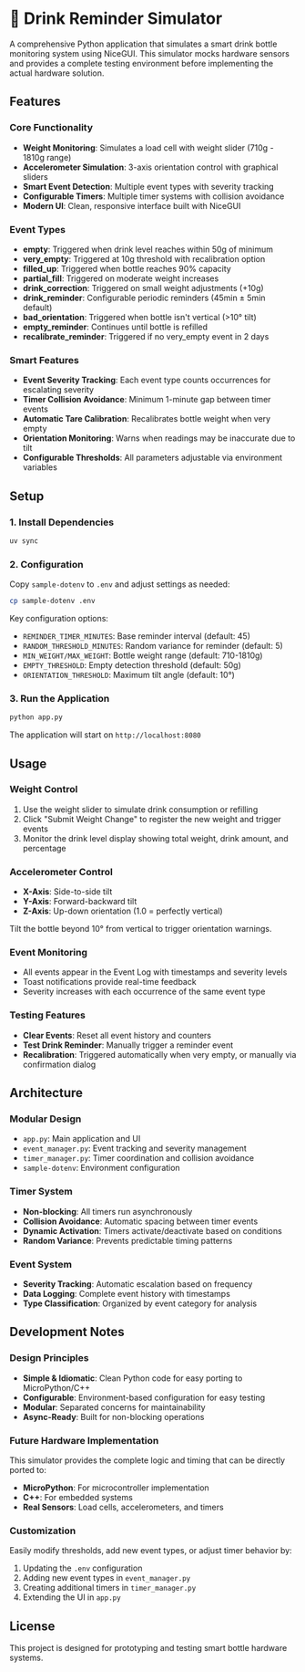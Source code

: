 # 🍺 Drink Reminder Simulator

A comprehensive Python application that simulates a smart drink bottle monitoring system using NiceGUI. This simulator mocks hardware sensors and provides a complete testing environment before implementing the actual hardware solution.

## Features

### Core Functionality
- **Weight Monitoring**: Simulates a load cell with weight slider (710g - 1810g range)
- **Accelerometer Simulation**: 3-axis orientation control with graphical sliders
- **Smart Event Detection**: Multiple event types with severity tracking
- **Configurable Timers**: Multiple timer systems with collision avoidance
- **Modern UI**: Clean, responsive interface built with NiceGUI

### Event Types
- **empty**: Triggered when drink level reaches within 50g of minimum
- **very_empty**: Triggered at 10g threshold with recalibration option
- **filled_up**: Triggered when bottle reaches 90% capacity
- **partial_fill**: Triggered on moderate weight increases
- **drink_correction**: Triggered on small weight adjustments (+10g)
- **drink_reminder**: Configurable periodic reminders (45min ± 5min default)
- **bad_orientation**: Triggered when bottle isn't vertical (>10° tilt)
- **empty_reminder**: Continues until bottle is refilled
- **recalibrate_reminder**: Triggered if no very_empty event in 2 days

### Smart Features
- **Event Severity Tracking**: Each event type counts occurrences for escalating severity
- **Timer Collision Avoidance**: Minimum 1-minute gap between timer events
- **Automatic Tare Calibration**: Recalibrates bottle weight when very empty
- **Orientation Monitoring**: Warns when readings may be inaccurate due to tilt
- **Configurable Thresholds**: All parameters adjustable via environment variables

## Setup

### 1. Install Dependencies
```bash
uv sync
```

### 2. Configuration
Copy `sample-dotenv` to `.env` and adjust settings as needed:
```bash
cp sample-dotenv .env
```

Key configuration options:
- `REMINDER_TIMER_MINUTES`: Base reminder interval (default: 45)
- `RANDOM_THRESHOLD_MINUTES`: Random variance for reminder (default: 5)
- `MIN_WEIGHT/MAX_WEIGHT`: Bottle weight range (default: 710-1810g)
- `EMPTY_THRESHOLD`: Empty detection threshold (default: 50g)
- `ORIENTATION_THRESHOLD`: Maximum tilt angle (default: 10°)

### 3. Run the Application
```bash
python app.py
```

The application will start on `http://localhost:8080`

## Usage

### Weight Control
1. Use the weight slider to simulate drink consumption or refilling
2. Click "Submit Weight Change" to register the new weight and trigger events
3. Monitor the drink level display showing total weight, drink amount, and percentage

### Accelerometer Control
- **X-Axis**: Side-to-side tilt
- **Y-Axis**: Forward-backward tilt  
- **Z-Axis**: Up-down orientation (1.0 = perfectly vertical)

Tilt the bottle beyond 10° from vertical to trigger orientation warnings.

### Event Monitoring
- All events appear in the Event Log with timestamps and severity levels
- Toast notifications provide real-time feedback
- Severity increases with each occurrence of the same event type

### Testing Features
- **Clear Events**: Reset all event history and counters
- **Test Drink Reminder**: Manually trigger a reminder event
- **Recalibration**: Triggered automatically when very empty, or manually via confirmation dialog

## Architecture

### Modular Design
- `app.py`: Main application and UI
- `event_manager.py`: Event tracking and severity management
- `timer_manager.py`: Timer coordination and collision avoidance
- `sample-dotenv`: Environment configuration

### Timer System
- **Non-blocking**: All timers run asynchronously
- **Collision Avoidance**: Automatic spacing between timer events
- **Dynamic Activation**: Timers activate/deactivate based on conditions
- **Random Variance**: Prevents predictable timing patterns

### Event System
- **Severity Tracking**: Automatic escalation based on frequency
- **Data Logging**: Complete event history with timestamps
- **Type Classification**: Organized by event category for analysis

## Development Notes

### Design Principles
- **Simple & Idiomatic**: Clean Python code for easy porting to MicroPython/C++
- **Configurable**: Environment-based configuration for easy testing
- **Modular**: Separated concerns for maintainability
- **Async-Ready**: Built for non-blocking operations

### Future Hardware Implementation
This simulator provides the complete logic and timing that can be directly ported to:
- **MicroPython**: For microcontroller implementation
- **C++**: For embedded systems
- **Real Sensors**: Load cells, accelerometers, and timers

### Customization
Easily modify thresholds, add new event types, or adjust timer behavior by:
1. Updating the `.env` configuration
2. Adding new event types in `event_manager.py`
3. Creating additional timers in `timer_manager.py`
4. Extending the UI in `app.py`

## License

This project is designed for prototyping and testing smart bottle hardware systems. 